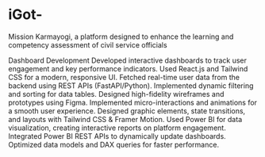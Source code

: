 # iGot-
Mission Karmayogi, a platform designed to enhance the learning and competency assessment of civil service officials

Dashboard Development
Developed interactive dashboards to track user engagement and key performance indicators.
Used React.js and Tailwind CSS for a modern, responsive UI.
Fetched real-time user data from the backend using REST APIs (FastAPI/Python).
Implemented dynamic filtering and sorting for data tables.
Designed high-fidelity wireframes and prototypes using Figma.
Implemented micro-interactions and animations for a smooth user experience.
Designed graphic elements, state transitions, and layouts with Tailwind CSS & Framer Motion.
Used Power BI for data visualization, creating interactive reports on platform engagement.
Integrated Power BI REST APIs to dynamically update dashboards.
Optimized data models and DAX queries for faster performance.


